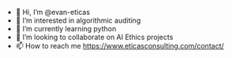 - 👋 Hi, I’m @evan-eticas
- 👀 I’m interested in algorithmic auditing
- 🌱 I’m currently learning python
- 💞️ I’m looking to collaborate on AI Ethics projects
- 📫 How to reach me https://www.eticasconsulting.com/contact/

<!---
evan-eticas/evan-eticas is a ✨ special ✨ repository because its `README.md` (this file) appears on your GitHub profile.
You can click the Preview link to take a look at your changes.
--->
